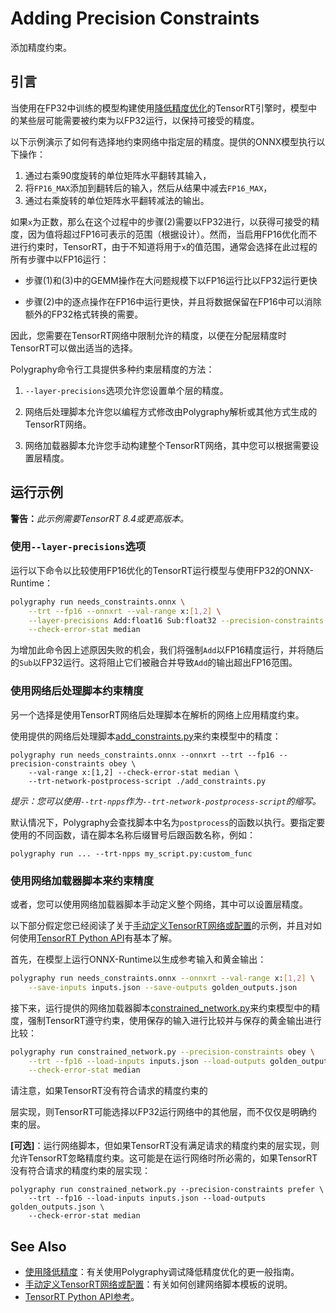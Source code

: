 # Adding Precision Constraints

添加精度约束。

## 引言

当使用在FP32中训练的模型构建使用[降低精度优化](https://docs.nvidia.com/deeplearning/tensorrt/developer-guide/index.html#reduced-precision)的TensorRT引擎时，模型中的某些层可能需要被约束为以FP32运行，以保持可接受的精度。

以下示例演示了如何有选择地约束网络中指定层的精度。提供的ONNX模型执行以下操作：

1. 通过右乘90度旋转的单位矩阵水平翻转其输入，
2. 将`FP16_MAX`添加到翻转后的输入，然后从结果中减去`FP16_MAX`，
3. 通过右乘旋转的单位矩阵水平翻转减法的输出。

如果`x`为正数，那么在这个过程中的步骤(2)需要以FP32进行，以获得可接受的精度，因为值将超过FP16可表示的范围（根据设计）。然而，当启用FP16优化而不进行约束时，TensorRT，由于不知道将用于`x`的值范围，通常会选择在此过程的所有步骤中以FP16运行：

* 步骤(1)和(3)中的GEMM操作在大问题规模下以FP16运行比以FP32运行更快

* 步骤(2)中的逐点操作在FP16中运行更快，并且将数据保留在FP16中可以消除额外的FP32格式转换的需要。

因此，您需要在TensorRT网络中限制允许的精度，以便在分配层精度时TensorRT可以做出适当的选择。

Polygraphy命令行工具提供多种约束层精度的方法：

1. `--layer-precisions`选项允许您设置单个层的精度。

2. 网络后处理脚本允许您以编程方式修改由Polygraphy解析或其他方式生成的TensorRT网络。

3. 网络加载器脚本允许您手动构建整个TensorRT网络，其中您可以根据需要设置层精度。

## 运行示例

**警告：**_此示例需要TensorRT 8.4或更高版本。_

### 使用`--layer-precisions`选项

运行以下命令以比较使用FP16优化的TensorRT运行模型与使用FP32的ONNX-Runtime：

<!-- Polygraphy Test: XFAIL Start -->

```bash
polygraphy run needs_constraints.onnx \
    --trt --fp16 --onnxrt --val-range x:[1,2] \
    --layer-precisions Add:float16 Sub:float32 --precision-constraints prefer \
    --check-error-stat median
```

<!-- Polygraphy Test: XFAIL End -->

为增加此命令因上述原因失败的机会，我们将强制`Add`以FP16精度运行，并将随后的`Sub`以FP32运行。这将阻止它们被融合并导致`Add`的输出超出FP16范围。

### 使用网络后处理脚本约束精度

另一个选择是使用TensorRT网络后处理脚本在解析的网络上应用精度约束。

使用提供的网络后处理脚本[add_constraints.py](./add_constraints.py)来约束模型中的精度：

```
polygraphy run needs_constraints.onnx --onnxrt --trt --fp16 --precision-constraints obey \
    --val-range x:[1,2] --check-error-stat median \
    --trt-network-postprocess-script ./add_constraints.py
```

*提示：您可以使用`--trt-npps`作为`--trt-network-postprocess-script`的缩写。*

默认情况下，Polygraphy会查找脚本中名为`postprocess`的函数以执行。要指定要使用的不同函数，请在脚本名称后缀冒号后跟函数名称，例如：

<!-- Polygraphy Test: Ignore Start -->

```
polygraphy run ... --trt-npps my_script.py:custom_func
```

<!-- Polygraphy Test: Ignore End -->

### 使用网络加载器脚本来约束精度

或者，您可以使用网络加载器脚本手动定义整个网络，其中可以设置层精度。

以下部分假定您已经阅读了关于[手动定义TensorRT网络或配置](../../../cli/run/04_defining_a_tensorrt_network_or_config_manually)的示例，并且对如何使用[TensorRT Python API](https://docs.nvidia.com/deeplearning/tensorrt/api/python_api/index.html)有基本了解。

首先，在模型上运行ONNX-Runtime以生成参考输入和黄金输出：

```bash
polygraphy run needs_constraints.onnx --onnxrt --val-range x:[1,2] \
    --save-inputs inputs.json --save-outputs golden_outputs.json
```

接下来，运行提供的网络加载器脚本[constrained_network.py](./constrained_network.py)来约束模型中的精度，强制TensorRT遵守约束，使用保存的输入进行比较并与保存的黄金输出进行比较：

```bash
polygraphy run constrained_network.py --precision-constraints obey \
    --trt --fp16 --load-inputs inputs.json --load-outputs golden_outputs.json \
    --check-error-stat median
```

请注意，如果TensorRT没有符合请求的精度约束的

层实现，则TensorRT可能选择以FP32运行网络中的其他层，而不仅仅是明确约束的层。

**[可选]**：运行网络脚本，但如果TensorRT没有满足请求的精度约束的层实现，则允许TensorRT忽略精度约束。这可能是在运行网络时所必需的，如果TensorRT没有符合请求的精度约束的层实现：

```
polygraphy run constrained_network.py --precision-constraints prefer \
    --trt --fp16 --load-inputs inputs.json --load-outputs golden_outputs.json \
    --check-error-stat median
```

## See Also

* [使用降低精度](../../../how-to/work_with_reduced_precision.md)：有关使用Polygraphy调试降低精度优化的更一般指南。
* [手动定义TensorRT网络或配置](../../../cli/run/04_defining_a_tensorrt_network_or_config_manually)：有关如何创建网络脚本模板的说明。
* [TensorRT Python API参考](https://docs.nvidia.com/deeplearning/tensorrt/api/python_api/index.html)。
